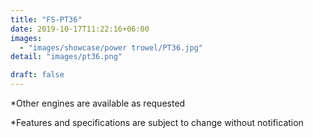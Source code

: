 ```yaml
---
title: "FS-PT36"
date: 2019-10-17T11:22:16+06:00
images: 
  - "images/showcase/power trowel/PT36.jpg"
detail: "images/pt36.png"

draft: false
---
```


 
*Other engines are available as requested 

*Features and specifications are subject to change without notification